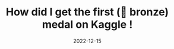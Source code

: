 ---
title: "How did I get the first (🥉 bronze) medal on Kaggle !"
date: 2022-12-15
categories: 
  - Summaries
tags: 
  - kaggle
header: 
  image: "/assets/images/rome.jpg"
---
